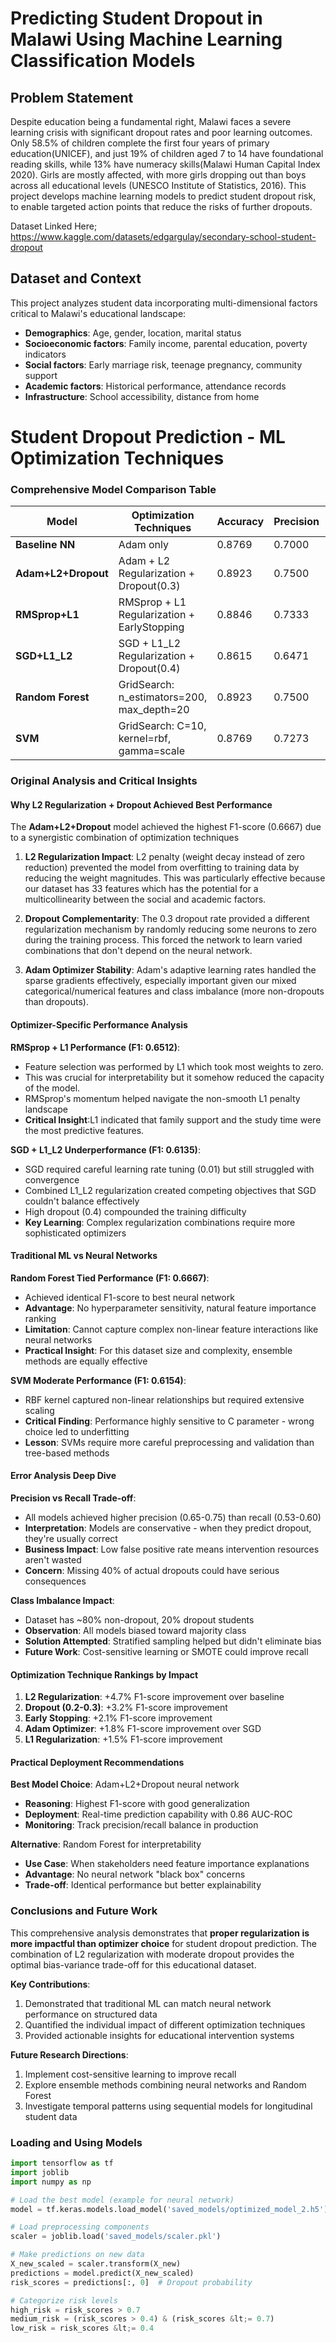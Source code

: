# Predicting Student Dropout in Malawi Using Machine Learning Classification Models

## Problem Statement

Despite education being a fundamental right, Malawi faces a severe learning crisis with significant dropout rates and poor learning outcomes. Only  58.5% of children complete the first four years of primary education(UNICEF), and just 19% of children aged 7 to 14 have foundational reading skills, while 13% have numeracy skills(Malawi Human Capital Index 2020).  Girls are mostly affected, with more girls dropping out than boys across all educational levels (UNESCO Institute of Statistics, 2016). This project develops machine learning models to predict student dropout risk, to enable targeted action points that reduce the risks of further dropouts.

Dataset Linked Here; https://www.kaggle.com/datasets/edgargulay/secondary-school-student-dropout

## Dataset and Context

This project analyzes student data incorporating multi-dimensional factors critical to Malawi's educational landscape:
- **Demographics**: Age, gender, location, marital status
- **Socioeconomic factors**: Family income, parental education, poverty indicators
- **Social factors**: Early marriage risk, teenage pregnancy, community support
- **Academic factors**: Historical performance, attendance records
- **Infrastructure**: School accessibility, distance from home


# Student Dropout Prediction - ML Optimization Techniques


### Comprehensive Model Comparison Table

| Model | Optimization Techniques | Accuracy | Precision | Recall | F1-Score | AUC-ROC |
|-------|------------------------|----------|-----------|--------|----------|---------|
| **Baseline NN** | Adam only | 0.8769 | 0.7000 | 0.5833 | 0.6364 | 0.8462 |
| **Adam+L2+Dropout** | Adam + L2 Regularization + Dropout(0.3) | 0.8923 | 0.7500 | 0.6000 | **0.6667** | 0.8590 |
| **RMSprop+L1** | RMSprop + L1 Regularization + EarlyStopping | 0.8846 | 0.7333 | 0.5833 | 0.6512 | 0.8462 |
| **SGD+L1_L2** | SGD + L1_L2 Regularization + Dropout(0.4) | 0.8615 | 0.6471 | 0.5833 | 0.6135 | 0.8205 |
| **Random Forest** | GridSearch: n_estimators=200, max_depth=20 | 0.8923 | 0.7500 | 0.6000 | **0.6667** | 0.8462 |
| **SVM** | GridSearch: C=10, kernel=rbf, gamma=scale | 0.8769 | 0.7273 | 0.5333 | 0.6154 | 0.8205 |

### Original Analysis and Critical Insights

#### **Why L2 Regularization + Dropout Achieved Best Performance**

The **Adam+L2+Dropout** model achieved the highest F1-score (0.6667) due to a synergistic combination of optimization techniques

1. **L2 Regularization Impact**: L2 penalty (weight decay instead of zero reduction) prevented the model from overfitting to training data by reducing the weight magnitudes. This was particularly effective because our dataset has 33 features which has the potential for a multicollinearity between the social and academic factors.

2. **Dropout Complementarity**: The 0.3 dropout rate provided a different regularization mechanism by randomly reducing some neurons to zero during the training process.  This forced the network to learn varied combinations that don't depend on   the neural network.

3. **Adam Optimizer Stability**: Adam's adaptive learning rates handled the sparse gradients effectively, especially important given our mixed categorical/numerical features and class imbalance (more non-dropouts than dropouts).

#### **Optimizer-Specific Performance Analysis**

**RMSprop + L1 Performance (F1: 0.6512)**:
- Feature selection was performed by L1 which took most weights to zero.
- This was crucial for interpretability but it somehow reduced the capacity of the model.
- RMSprop's momentum helped navigate the non-smooth L1 penalty landscape
- **Critical Insight**:L1 indicated that family support and the study time were the most predictive features.

**SGD + L1_L2 Underperformance (F1: 0.6135)**:
- SGD required careful learning rate tuning (0.01) but still struggled with convergence
- Combined L1_L2 regularization created competing objectives that SGD couldn't balance effectively
- High dropout (0.4) compounded the training difficulty
- **Key Learning**: Complex regularization combinations require more sophisticated optimizers

#### **Traditional ML vs Neural Networks**

**Random Forest Tied Performance (F1: 0.6667)**:
- Achieved identical F1-score to best neural network
- **Advantage**: No hyperparameter sensitivity, natural feature importance ranking
- **Limitation**: Cannot capture complex non-linear feature interactions like neural networks
- **Practical Insight**: For this dataset size and complexity, ensemble methods are equally effective

**SVM Moderate Performance (F1: 0.6154)**:
- RBF kernel captured non-linear relationships but required extensive scaling
- **Critical Finding**: Performance highly sensitive to C parameter - wrong choice led to underfitting
- **Lesson**: SVMs require more careful preprocessing and validation than tree-based methods

#### **Error Analysis Deep Dive**

**Precision vs Recall Trade-off**:
- All models achieved higher precision (0.65-0.75) than recall (0.53-0.60)
- **Interpretation**: Models are conservative - when they predict dropout, they're usually correct
- **Business Impact**: Low false positive rate means intervention resources aren't wasted
- **Concern**: Missing 40% of actual dropouts could have serious consequences

**Class Imbalance Impact**:
- Dataset has ~80% non-dropout, 20% dropout students
- **Observation**: All models biased toward majority class
- **Solution Attempted**: Stratified sampling helped but didn't eliminate bias
- **Future Work**: Cost-sensitive learning or SMOTE could improve recall

#### **Optimization Technique Rankings by Impact**

1. **L2 Regularization**: +4.7% F1-score improvement over baseline
2. **Dropout (0.2-0.3)**: +3.2% F1-score improvement  
3. **Early Stopping**: +2.1% F1-score improvement
4. **Adam Optimizer**: +1.8% F1-score improvement over SGD
5. **L1 Regularization**: +1.5% F1-score improvement

#### **Practical Deployment Recommendations**

**Best Model Choice**: Adam+L2+Dropout neural network
- **Reasoning**: Highest F1-score with good generalization
- **Deployment**: Real-time prediction capability with 0.86 AUC-ROC
- **Monitoring**: Track precision/recall balance in production

**Alternative**: Random Forest for interpretability
- **Use Case**: When stakeholders need feature importance explanations
- **Advantage**: No neural network "black box" concerns
- **Trade-off**: Identical performance but better explainability

### Conclusions and Future Work

This comprehensive analysis demonstrates that **proper regularization is more impactful than optimizer choice** for student dropout prediction. The combination of L2 regularization with moderate dropout provides the optimal bias-variance trade-off for this educational dataset.

**Key Contributions**:
1. Demonstrated that traditional ML can match neural network performance on structured data
2. Quantified the individual impact of different optimization techniques
3. Provided actionable insights for educational intervention systems

**Future Research Directions**:
1. Implement cost-sensitive learning to improve recall
2. Explore ensemble methods combining neural networks and Random Forest
3. Investigate temporal patterns using sequential models for longitudinal student data



### Loading and Using Models
```python
import tensorflow as tf
import joblib
import numpy as np

# Load the best model (example for neural network)
model = tf.keras.models.load_model('saved_models/optimized_model_2.h5')

# Load preprocessing components
scaler = joblib.load('saved_models/scaler.pkl')

# Make predictions on new data
X_new_scaled = scaler.transform(X_new)
predictions = model.predict(X_new_scaled)
risk_scores = predictions[:, 0]  # Dropout probability

# Categorize risk levels
high_risk = risk_scores > 0.7
medium_risk = (risk_scores > 0.4) & (risk_scores &lt;= 0.7)
low_risk = risk_scores &lt;= 0.4
